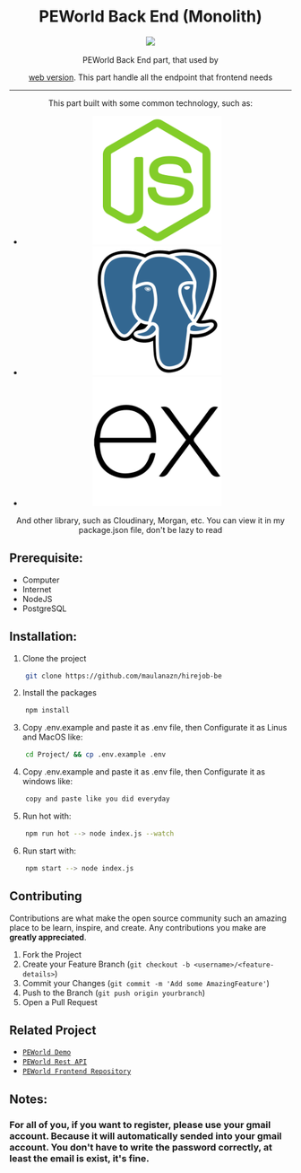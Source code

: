 <div align="center">
    <h1>PEWorld Back End (Monolith)</h1>
    <image src="https://github.com/maulanazn/hirejob-be/blob/main/public/peworld.png" width="230">
    <p>PEWorld Back End part, that used by </p><a href="https://github.com/maulanazn/hirejob-fe">web version</a>. This part handle all the endpoint that frontend needs</p>
</div>

---

<div align="center">
    This part built with some common technology, such as:
    <ul>
        <li><a href="https://nodejs.org/en"><img src="https://github.com/devicons/devicon/blob/master/icons/nodejs/nodejs-original.svg" alt="nodejs" width="230"></a></li>
        <li><a href="https://www.postgresql.org/"><img src="https://github.com/devicons/devicon/blob/master/icons/postgresql/postgresql-original.svg" alt="postgresql" width="230"></a></li>
        <li><a href="https://expressjs.com/"><img src="https://github.com/devicons/devicon/blob/master/icons/express/express-original.svg" alt="expressjs" width="230"></a></li>
    </ul>
    And other library, such as Cloudinary, Morgan, etc. You can view it in my package.json file, don't be lazy to read
</div>

## Prerequisite:
- Computer
- Internet
- NodeJS
- PostgreSQL

## Installation:
1. Clone the project 
```sh
    git clone https://github.com/maulanazn/hirejob-be
```
2. Install the packages 
```sh
    npm install
```
3. Copy .env.example and paste it as .env file, then Configurate it as Linus and MacOS like:
```sh
    cd Project/ && cp .env.example .env
```
4. Copy .env.example and paste it as .env file, then Configurate it as windows like:
```sh
    copy and paste like you did everyday
```
5. Run hot with:
```sh
    npm run hot --> node index.js --watch
```
6. Run start with:
```sh
    npm start --> node index.js
```

## Contributing

Contributions are what make the open source community such an amazing place to be learn, inspire, and create. Any contributions you make are **greatly appreciated**.

1. Fork the Project
2. Create your Feature Branch (`git checkout -b <username>/<feature-details>`)
3. Commit your Changes (`git commit -m 'Add some AmazingFeature'`)
4. Push to the Branch (`git push origin yourbranch`)
5. Open a Pull Request

## Related Project
* [`PEWorld Demo`](https://hirejob.pages.dev/)
* [`PEWorld Rest API`](https://lazy-teal-piranha-vest.cyclic.cloud/)
* [`PEWorld Frontend Repository`](https://github.com/maulanazn/hirejob-fe)

## Notes:
### For all of you, if you want to register, please use your gmail account. Because it will automatically sended into your gmail account. You don't have to write the password correctly, at least the email is exist, it's fine.